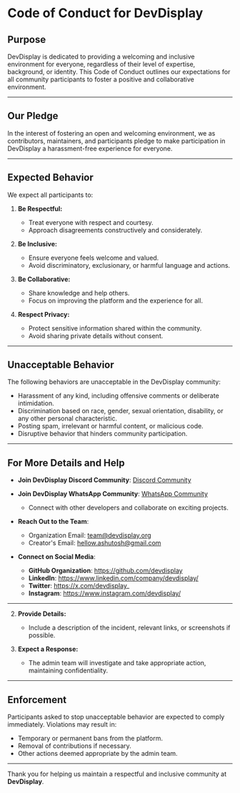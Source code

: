 # Code of Conduct for DevDisplay

## Purpose

DevDisplay is dedicated to providing a welcoming and inclusive environment for everyone, regardless of their level of expertise, background, or identity. This Code of Conduct outlines our expectations for all community participants to foster a positive and collaborative environment.

---

## Our Pledge

In the interest of fostering an open and welcoming environment, we as contributors, maintainers, and participants pledge to make participation in DevDisplay a harassment-free experience for everyone.

---

## Expected Behavior

We expect all participants to:

1. **Be Respectful:**
   - Treat everyone with respect and courtesy.
   - Approach disagreements constructively and considerately.

2. **Be Inclusive:**
   - Ensure everyone feels welcome and valued.
   - Avoid discriminatory, exclusionary, or harmful language and actions.

3. **Be Collaborative:**
   - Share knowledge and help others.
   - Focus on improving the platform and the experience for all.

4. **Respect Privacy:**
   - Protect sensitive information shared within the community.
   - Avoid sharing private details without consent.

---

## Unacceptable Behavior

The following behaviors are unacceptable in the DevDisplay community:

- Harassment of any kind, including offensive comments or deliberate intimidation.
- Discrimination based on race, gender, sexual orientation, disability, or any other personal characteristic.
- Posting spam, irrelevant or harmful content, or malicious code.
- Disruptive behavior that hinders community participation.

---

## **For More Details and Help**

- **Join DevDisplay Discord Community**: [Discord Community](https://discord.gg/chyt2UgTv5)
- **Join DevDisplay WhatsApp Community**: [WhatsApp Community](https://chat.whatsapp.com/Dcl21sgGDIpHURESSuH0p4)
  - Connect with other developers and collaborate on exciting projects.

- **Reach Out to the Team**:
  - Organization Email: team@devdisplay.org
  - Creator's Email: hellow.ashutosh@gmail.com

- **Connect on Social Media**:
  - **GitHub Organization**: https://github.com/devdisplay
  - **LinkedIn**: https://www.linkedin.com/company/devdisplay/
  - **Twitter**: https://x.com/devdisplay_
  - **Instagram**: https://www.instagram.com/devdisplay/

---

2. **Provide Details:**
   - Include a description of the incident, relevant links, or screenshots if possible.

3. **Expect a Response:**
   - The admin team will investigate and take appropriate action, maintaining confidentiality.

---

## Enforcement

Participants asked to stop unacceptable behavior are expected to comply immediately. Violations may result in:

- Temporary or permanent bans from the platform.
- Removal of contributions if necessary.
- Other actions deemed appropriate by the admin team.

---

Thank you for helping us maintain a respectful and inclusive community at **DevDisplay**.
